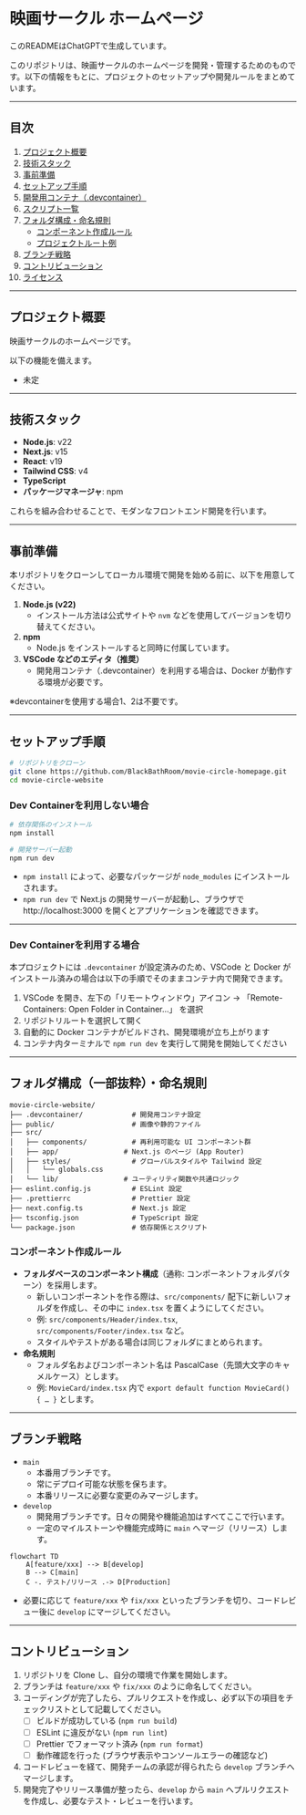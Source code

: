 # 映画サークル ホームページ

このREADMEはChatGPTで生成しています。

このリポジトリは、映画サークルのホームページを開発・管理するためのものです。以下の情報をもとに、プロジェクトのセットアップや開発ルールをまとめています。

---

## 目次

1. [プロジェクト概要](#プロジェクト概要)
2. [技術スタック](#技術スタック)
3. [事前準備](#事前準備)
4. [セットアップ手順](#セットアップ手順)
5. [開発用コンテナ（.devcontainer）](#開発用コンテナdevcontainer)
6. [スクリプト一覧](#スクリプト一覧)
7. [フォルダ構成・命名規則](#フォルダ構成命名規則)
   - [コンポーネント作成ルール](#コンポーネント作成ルール)
   - [プロジェクトルート例](#プロジェクトルート例)
8. [ブランチ戦略](#ブランチ戦略)
9. [コントリビューション](#コントリビューション)
10. [ライセンス](#ライセンス)

---

## プロジェクト概要

映画サークルのホームページです。

以下の機能を備えます。

- 未定

---

## 技術スタック

- **Node.js**: v22
- **Next.js**: v15
- **React**: v19
- **Tailwind CSS**: v4
- **TypeScript**
- **パッケージマネージャ**: npm

これらを組み合わせることで、モダンなフロントエンド開発を行います。

---

## 事前準備

本リポジトリをクローンしてローカル環境で開発を始める前に、以下を用意してください。

1. **Node.js (v22)**
   - インストール方法は公式サイトや `nvm` などを使用してバージョンを切り替えてください。
2. **npm**
   - Node.js をインストールすると同時に付属しています。
3. **VSCode などのエディタ（推奨）**
   - 開発用コンテナ（.devcontainer）を利用する場合は、Docker が動作する環境が必要です。

※devcontainerを使用する場合1、2は不要です。

---

## セットアップ手順

```bash
# リポジトリをクローン
git clone https://github.com/BlackBathRoom/movie-circle-homepage.git
cd movie-circle-website
```

### Dev Containerを利用しない場合

```bash
# 依存関係のインストール
npm install

# 開発サーバー起動
npm run dev
```

- `npm install` によって、必要なパッケージが `node_modules` にインストールされます。
- `npm run dev` で Next.js の開発サーバーが起動し、ブラウザで http://localhost:3000 を開くとアプリケーションを確認できます。

---

### Dev Containerを利用する場合

本プロジェクトには `.devcontainer` が設定済みのため、VSCode と Docker がインストール済みの場合は以下の手順でそのままコンテナ内で開発できます。

1. VSCode を開き、左下の「リモートウィンドウ」アイコン → 「Remote-Containers: Open Folder in Container...」 を選択
2. リポジトリルートを選択して開く
3. 自動的に Docker コンテナがビルドされ、開発環境が立ち上がります
4. コンテナ内ターミナルで `npm run dev` を実行して開発を開始してください

---

## フォルダ構成（一部抜粋）・命名規則

```
movie-circle-website/
├── .devcontainer/            # 開発用コンテナ設定
├── public/                   # 画像や静的ファイル
├── src/
│   ├── components/           # 再利用可能な UI コンポーネント群
│   ├── app/                # Next.js のページ (App Router)
│   ├── styles/               # グローバルスタイルや Tailwind 設定
│   │   └── globals.css
│   └── lib/                # ユーティリティ関数や共通ロジック
├── eslint.config.js          # ESLint 設定
├── .prettierrc               # Prettier 設定
├── next.config.ts            # Next.js 設定
├── tsconfig.json             # TypeScript 設定
└── package.json              # 依存関係とスクリプト
```

### コンポーネント作成ルール

- **フォルダベースのコンポーネント構成**（通称: コンポーネントフォルダパターン）を採用します。
  - 新しいコンポーネントを作る際は、`src/components/` 配下に新しいフォルダを作成し、その中に `index.tsx` を置くようにしてください。
  - 例: `src/components/Header/index.tsx`, `src/components/Footer/index.tsx` など。
  - スタイルやテストがある場合は同じフォルダにまとめられます。
- **命名規則**
  - フォルダ名およびコンポーネント名は PascalCase（先頭大文字のキャメルケース）とします。
  - 例: `MovieCard/index.tsx` 内で `export default function MovieCard() { … }` とします。

---

## ブランチ戦略

- `main`
  - 本番用ブランチです。
  - 常にデプロイ可能な状態を保ちます。
  - 本番リリースに必要な変更のみマージします。
- `develop`
  - 開発用ブランチです。日々の開発や機能追加はすべてここで行います。
  - 一定のマイルストーンや機能完成時に `main` へマージ（リリース）します。

```mermaid
flowchart TD
    A[feature/xxx] --> B[develop]
    B --> C[main]
    C -. テスト/リリース .-> D[Production]
```

- 必要に応じて `feature/xxx` や `fix/xxx` といったブランチを切り、コードレビュー後に `develop` にマージしてください。

---

## コントリビューション

1. リポジトリを Clone し、自分の環境で作業を開始します。
2. ブランチは `feature/xxx` や `fix/xxx` のように命名してください。
3. コーディングが完了したら、プルリクエストを作成し、必ず以下の項目をチェックリストとして記載してください。
   - [ ] ビルドが成功している (`npm run build`)
   - [ ] ESLint に違反がない (`npm run lint`)
   - [ ] Prettier でフォーマット済み (`npm run format`)
   - [ ] 動作確認を行った (ブラウザ表示やコンソールエラーの確認など)
4. コードレビューを経て、開発チームの承認が得られたら `develop` ブランチへマージします。
5. 開発完了やリリース準備が整ったら、`develop` から `main` へプルリクエストを作成し、必要なテスト・レビューを行います。
